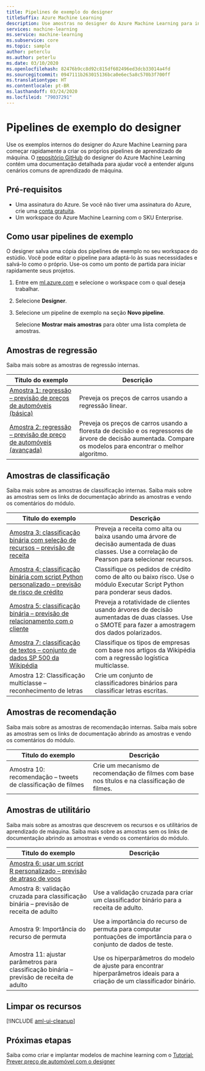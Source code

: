 ```yaml
---
title: Pipelines de exemplo do designer
titleSuffix: Azure Machine Learning
description: Use amostras no designer do Azure Machine Learning para iniciar rapidamente seus pipelines de aprendizado de máquina.
services: machine-learning
ms.service: machine-learning
ms.subservice: core
ms.topic: sample
author: peterclu
ms.author: peterlu
ms.date: 03/10/2020
ms.openlocfilehash: 82476b9cc8d92c815df602496ed3dcb33014a4fd
ms.sourcegitcommit: 0947111b263015136bca0e6ec5a8c570b3f700ff
ms.translationtype: HT
ms.contentlocale: pt-BR
ms.lasthandoff: 03/24/2020
ms.locfileid: "79037291"
---
```

# <a name="designer-sample-pipelines"></a>Pipelines de exemplo do designer

Use os exemplos internos do designer do Azure Machine Learning para começar rapidamente a criar os próprios pipelines de aprendizado de máquina. O [repositório GitHub](https://github.com/Azure/MachineLearningDesigner) do designer do Azure Machine Learning contém uma documentação detalhada para ajudar você a entender alguns cenários comuns de aprendizado de máquina.

## <a name="prerequisites"></a>Pré-requisitos

* Uma assinatura do Azure. Se você não tiver uma assinatura do Azure, crie uma [conta gratuita](https://aka.ms/AMLFree).
* Um workspace do Azure Machine Learning com o SKU Enterprise.


## <a name="how-to-use-sample-pipelines"></a>Como usar pipelines de exemplo

O designer salva uma cópia dos pipelines de exemplo no seu workspace do estúdio. Você pode editar o pipeline para adaptá-lo às suas necessidades e salvá-lo como o próprio. Use-os como um ponto de partida para iniciar rapidamente seus projetos.

1. Entre em <a href="https://ml.azure.com?tabs=jre" target="_blank">ml.azure.com</a> e selecione o workspace com o qual deseja trabalhar.

1. Selecione **Designer**.

1. Selecione um pipeline de exemplo na seção **Novo pipeline**.

    Selecione **Mostrar mais amostras** para obter uma lista completa de amostras.

## <a name="regression-samples"></a>Amostras de regressão

Saiba mais sobre as amostras de regressão internas.

| Titulo do exemplo | Descrição | 
| --- | --- |
| [Amostra 1: regressão – previsão de preços de automóveis (básica)](https://github.com/Azure/MachineLearningDesigner/blob/master/articles/samples/how-to-designer-sample-regression-automobile-price-basic.md) | Preveja os preços de carros usando a regressão linear. |
| [Amostra 2: regressão – previsão de preço de automóveis (avançada)](https://github.com/Azure/MachineLearningDesigner/blob/master/articles/samples/how-to-designer-sample-regression-automobile-price-compare-algorithms.md) | Preveja os preços de carros usando a floresta de decisão e os regressores de árvore de decisão aumentada. Compare os modelos para encontrar o melhor algoritmo.

## <a name="classification-samples"></a>Amostras de classificação

Saiba mais sobre as amostras de classificação internas. Saiba mais sobre as amostras sem os links de documentação abrindo as amostras e vendo os comentários do módulo.

| Titulo do exemplo | Descrição | 
| --- | --- |
| [Amostra 3: classificação binária com seleção de recursos – previsão de receita](https://github.com/Azure/MachineLearningDesigner/blob/master/articles/samples/how-to-designer-sample-classification-predict-income.md) | Preveja a receita como alta ou baixa usando uma árvore de decisão aumentada de duas classes. Use a correlação de Pearson para selecionar recursos.
| [Amostra 4: classificação binária com script Python personalizado – previsão de risco de crédito](https://github.com/Azure/MachineLearningDesigner/blob/master/articles/samples/how-to-designer-sample-classification-credit-risk-cost-sensitive.md) | Classifique os pedidos de crédito como de alto ou baixo risco. Use o módulo Executar Script Python para ponderar seus dados.
| [Amostra 5: classificação binária – previsão de relacionamento com o cliente](https://github.com/Azure/MachineLearningDesigner/blob/master/articles/samples/how-to-designer-sample-classification-churn.md) | Preveja a rotatividade de clientes usando árvores de decisão aumentadas de duas classes. Use o SMOTE para fazer a amostragem dos dados polarizados.
| [Amostra 7: classificação de textos – conjunto de dados SP 500 da Wikipédia](https://github.com/Azure/MachineLearningDesigner/blob/master/articles/samples/how-to-designer-sample-text-classification.md) | Classifique os tipos de empresas com base nos artigos da Wikipédia com a regressão logística multiclasse. |
| Amostra 12: Classificação multiclasse – reconhecimento de letras | Crie um conjunto de classificadores binários para classificar letras escritas. |

## <a name="recommender-samples"></a>Amostras de recomendação

Saiba mais sobre as amostras de recomendação internas. Saiba mais sobre as amostras sem os links de documentação abrindo as amostras e vendo os comentários do módulo.

| Titulo do exemplo | Descrição | 
| --- | --- |
| Amostra 10: recomendação – tweets de classificação de filmes | Crie um mecanismo de recomendação de filmes com base nos títulos e na classificação de filmes. |

## <a name="utility-samples"></a>Amostras de utilitário

Saiba mais sobre as amostras que descrevem os recursos e os utilitários de aprendizado de máquina. Saiba mais sobre as amostras sem os links de documentação abrindo as amostras e vendo os comentários do módulo.

| Titulo do exemplo | Descrição | 
| --- | --- |
| [Amostra 6: usar um script R personalizado – previsão de atraso de voos](https://github.com/Azure/MachineLearningDesigner/blob/master/articles/samples/how-to-designer-sample-classification-flight-delay.md) |
| Amostra 8: validação cruzada para classificação binária – previsão de receita de adulto | Use a validação cruzada para criar um classificador binário para a receita de adulto.
| Amostra 9: Importância do recurso de permuta | Use a importância do recurso de permuta para computar pontuações de importância para o conjunto de dados de teste. 
| Amostra 11: ajustar parâmetros para classificação binária – previsão de receita de adulto | Use os hiperparâmetros do modelo de ajuste para encontrar hiperparâmetros ideais para a criação de um classificador binário. |

## <a name="clean-up-resources"></a>Limpar os recursos

[!INCLUDE [aml-ui-cleanup](../../includes/aml-ui-cleanup.md)]

## <a name="next-steps"></a>Próximas etapas

Saiba como criar e implantar modelos de machine learning com o [Tutorial: Prever preço de automóvel com o designer](tutorial-designer-automobile-price-train-score.md)
